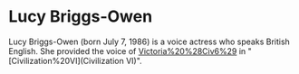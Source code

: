 # Lucy Briggs-Owen

Lucy Briggs-Owen (born July 7, 1986) is a voice actress who speaks British English. She provided the voice of [Victoria%20%28Civ6%29](Victoria) in "[Civilization%20VI](Civilization VI)".